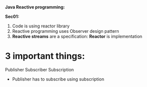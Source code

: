 **Java Reactive programming:**

**Sec01:**

1. Code is using reactor library
2. Reactive programming uses Observer design pattern
3. **Reactive streams** are a specification: **Reactor** is implementation

# 3 important things:

Publisher
Subscriber 
Subscription

- Publisher has to subscribe using subscription


